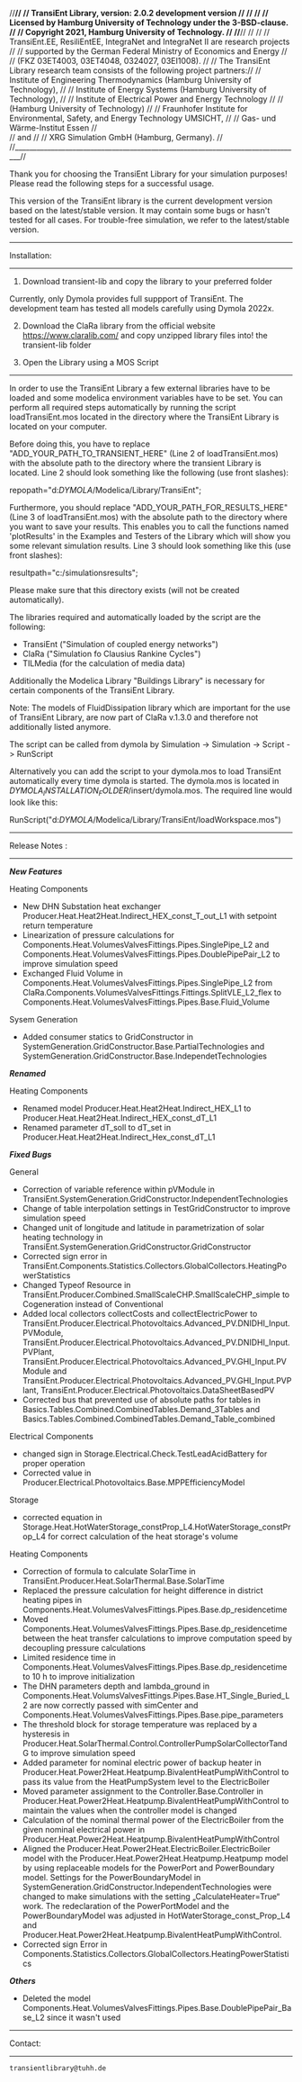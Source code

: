   //________________________________________________________________________________//
  // TransiEnt Library, version: 2.0.2  development version               		                    //
  //                                                                                //
  // Licensed by Hamburg University of Technology under the 3-BSD-clause.           //
  // Copyright 2021, Hamburg University of Technology.                              //
  //________________________________________________________________________________//
  //                                                                                //
  // TransiEnt.EE, ResiliEntEE, IntegraNet and IntegraNet II are research projects  //
  // supported by the German Federal Ministry of Economics and Energy 		    //
  // (FKZ 03ET4003, 03ET4048, 0324027, 03EI1008).			            //
  // The TransiEnt Library research team consists of the following project partners://
  // Institute of Engineering Thermodynamics (Hamburg University of Technology),    //
  // Institute of Energy Systems (Hamburg University of Technology),                //
  // Institute of Electrical Power and Energy Technology                            //
  // (Hamburg University of Technology)                                             //
  // Fraunhofer Institute for Environmental, Safety, and Energy Technology UMSICHT, //
  // Gas- und Wärme-Institut Essen						    //	
  // and 		                                                            //
  // XRG Simulation GmbH (Hamburg, Germany).                                        //
  //________________________________________________________________________________//
  
Thank you for choosing the TransiEnt Library for your simulation purposes!
Please read the following steps for a successful usage.

This version of the TransiEnt library is the current development version based on the latest/stable version. It may contain some bugs or hasn't tested for all cases. For trouble-free simulation, we refer to the latest/stable version.

*******************************************
Installation:
*******************************************

1. Download transient-lib and copy the library to your preferred folder

Currently, only Dymola provides full suppport of TransiEnt. The development team has tested all models carefully using Dymola 2022x.

2. Download the ClaRa library from the official website https://www.claralib.com/ and copy unzipped library files into! the transient-lib folder


3. Open the Library using a MOS Script
----------------------------------------
In order to use the TransiEnt Library a few external libraries have to be loaded and some modelica environment variables have to be set. You can perform all required steps automatically by running the script loadTransiEnt.mos located in the directory where the TransiEnt Library is located on your computer.

Before doing this, you have to replace "ADD_YOUR_PATH_TO_TRANSIENT_HERE" (Line 2 of loadTransiEnt.mos) with the absolute path to the directory where the transient Library is located. Line 2 should look something like the following (use front slashes):

repopath="d:$DYMOLA$/Modelica/Library/TransiEnt";

Furthermore, you should replace "ADD_YOUR_PATH_FOR_RESULTS_HERE" (Line 3 of loadTransiEnt.mos)  with the absolute path to the directory where you want to save your results. This enables you to call the functions named 'plotResults' in the Examples and Testers of the Library which will show you some relevant simulation results. Line 3 should look something like this (use front slashes):

resultpath="c:/simulationsresults";

Please make sure that this directory exists (will not be created automatically).

The libraries required and automatically loaded by the script are the following:
* TransiEnt ("Simulation of coupled energy networks")
* ClaRa ("Simulation fo Clausius Rankine Cycles")
* TILMedia (for the calculation of media data)

Additionally the Modelica Library "Buildings Library" is necessary for certain components of the TransiEnt Library.

Note: The models of FluidDissipation library which are important for the use of TransiEnt Library, are now part of ClaRa v.1.3.0 and therefore not additionally listed anymore.

The script can be called from dymola by Simulation -> Simulation -> Script -> RunScript

Alternatively you can add the script to your dymola.mos to load TransiEnt automatically every time dymola is started. The dymola.mos is located in $DYMOLA_INSTALLATION_FOLDER$/insert/dymola.mos. The required line would look like this:

RunScript("d:$DYMOLA$/Modelica/Library/TransiEnt/loadWorkspace.mos")

*******************************************
Release Notes :	
*******************************************

 
***New Features***
 
Heating Components
- New DHN Substation heat exchanger Producer.Heat.Heat2Heat.Indirect_HEX_const_T_out_L1 with setpoint return temperature
- Linearization of pressure calculations for Components.Heat.VolumesValvesFittings.Pipes.SinglePipe_L2 and Components.Heat.VolumesValvesFittings.Pipes.DoublePipePair_L2 to improve simulation speed
- Exchanged Fluid Volume in Components.Heat.VolumesValvesFittings.Pipes.SinglePipe_L2 from ClaRa.Components.VolumesValvesFittings.Fittings.SplitVLE_L2_flex to Components.Heat.VolumesValvesFittings.Pipes.Base.Fluid_Volume

Sysem Generation
- Added consumer statics to GridConstructor in SystemGeneration.GridConstructor.Base.PartialTechnologies and SystemGeneration.GridConstructor.Base.IndependetTechnologies

***Renamed***

Heating Components
- Renamed model Producer.Heat.Heat2Heat.Indirect_HEX_L1 to Producer.Heat.Heat2Heat.Indirect_HEX_const_dT_L1
- Renamed parameter dT_soll to dT_set in Producer.Heat.Heat2Heat.Indirect_Hex_const_dT_L1


***Fixed Bugs***

General 
- Correction of variable reference within pVModule in TransiEnt.SystemGeneration.GridConstructor.IndependentTechnologies
- Change of table interpolation settings in TestGridConstructor to improve simulation speed
- Changed unit of longitude and latitude in parametrization of solar heating technology in TransiEnt.SystemGeneration.GridConstructor.GridConstructor
- Corrected sign error in TransiEnt.Components.Statistics.Collectors.GlobalCollectors.HeatingPowerStatistics
- Changed Typeof Resource in TransiEnt.Producer.Combined.SmallScaleCHP.SmallScaleCHP_simple to Cogeneration instead of Conventional
- Added local collectors collectCosts and collectElectricPower to TransiEnt.Producer.Electrical.Photovoltaics.Advanced_PV.DNIDHI_Input.PVModule, TransiEnt.Producer.Electrical.Photovoltaics.Advanced_PV.DNIDHI_Input.PVPlant, TransiEnt.Producer.Electrical.Photovoltaics.Advanced_PV.GHI_Input.PVModule and  TransiEnt.Producer.Electrical.Photovoltaics.Advanced_PV.GHI_Input.PVPlant, TransiEnt.Producer.Electrical.Photovoltaics.DataSheetBasedPV
- Corrected bus that prevented use of absolute paths for tables in Basics.Tables.Combined.CombinedTables.Demand_3Tables and Basics.Tables.Combined.CombinedTables.Demand_Table_combined

Electrical Components
- changed sign in Storage.Electrical.Check.TestLeadAcidBattery for proper operation
- Corrected value in Producer.Electrical.Photovoltaics.Base.MPPEfficiencyModel 

Storage
- corrected equation in Storage.Heat.HotWaterStorage_constProp_L4.HotWaterStorage_constProp_L4 for correct calculation of the heat storage's volume

Heating Components
- Correction of formula to calculate SolarTime in TransiEnt.Producer.Heat.SolarThermal.Base.SolarTime
- Replaced the pressure calculation for height difference in district heating pipes in Components.Heat.VolumesValvesFittings.Pipes.Base.dp_residencetime
- Moved Components.Heat.VolumesValvesFittings.Pipes.Base.dp_residencetime between the heat transfer calculations to improve computation speed by decoupling pressure calculations
- Limited residence time in Components.Heat.VolumesValvesFittings.Pipes.Base.dp_residencetime to 10 h to improve initialization
- The DHN parameters depth and lambda_ground in Components.Heat.VolumsValvesFittings.Pipes.Base.HT_Single_Buried_L2 are now correctly passed with simCenter and Components.Heat.VolumesValvesFittings.Pipes.Base.pipe_parameters
- The threshold block for storage temperature was replaced by a hysteresis in Producer.Heat.SolarThermal.Control.ControllerPumpSolarCollectorTandG to improve simulation speed
- Added parameter for nominal electric power of backup heater in Producer.Heat.Power2Heat.Heatpump.BivalentHeatPumpWithControl to pass its value from the HeatPumpSystem level to the ElectricBoiler
- Moved parameter assignment to the Controller.Base.Controller in Producer.Heat.Power2Heat.Heatpump.BivalentHeatPumpWithControl to maintain the values when the controller model is changed
- Calculation of the nominal thermal power of the ElectricBoiler from the given nominal electrical power in Producer.Heat.Power2Heat.Heatpump.BivalentHeatPumpWithControl
- Aligned the Producer.Heat.Power2Heat.ElectricBoiler.ElectricBoiler model with the Producer.Heat.Power2Heat.Heatpump.Heatpump model by using replaceable models for the PowerPort and PowerBoundary model. Settings for the PowerBoundaryModel in SystemGeneration.GridConstructor.IndependentTechnologies were changed to make simulations with the setting „CalculateHeater=True“ work. The redeclaration of the PowerPortModel and the PowerBoundaryModel was adjusted in HotWaterStorage_const_Prop_L4 and Producer.Heat.Power2Heat.Heatpump.BivalentHeatPumpWithControl.
- Corrected sign Error in Components.Statistics.Collectors.GlobalCollectors.HeatingPowerStatistics


***Others***
- Deleted the model Components.Heat.VolumesValvesFittings.Pipes.Base.DoublePipePair_Base_L2 since it wasn't used

*******************************************	
Contact:	
*******************************************
	transientlibrary@tuhh.de
